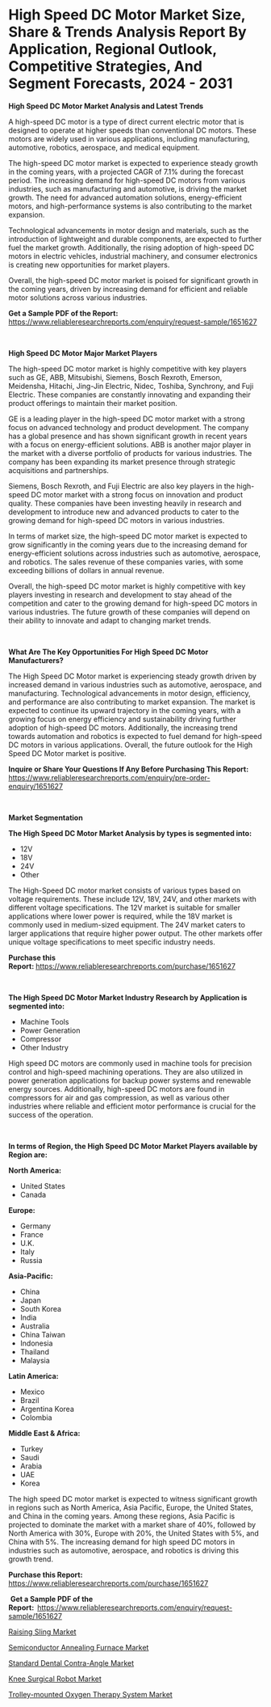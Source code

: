 <p><h1>High Speed DC Motor Market Size, Share & Trends Analysis Report By Application, Regional Outlook, Competitive Strategies, And Segment Forecasts, 2024 - 2031</h1></p><p><strong>High Speed DC Motor Market Analysis and Latest Trends</strong></p>
<p><p>A high-speed DC motor is a type of direct current electric motor that is designed to operate at higher speeds than conventional DC motors. These motors are widely used in various applications, including manufacturing, automotive, robotics, aerospace, and medical equipment.</p><p>The high-speed DC motor market is expected to experience steady growth in the coming years, with a projected CAGR of 7.1% during the forecast period. The increasing demand for high-speed DC motors from various industries, such as manufacturing and automotive, is driving the market growth. The need for advanced automation solutions, energy-efficient motors, and high-performance systems is also contributing to the market expansion.</p><p>Technological advancements in motor design and materials, such as the introduction of lightweight and durable components, are expected to further fuel the market growth. Additionally, the rising adoption of high-speed DC motors in electric vehicles, industrial machinery, and consumer electronics is creating new opportunities for market players.</p><p>Overall, the high-speed DC motor market is poised for significant growth in the coming years, driven by increasing demand for efficient and reliable motor solutions across various industries.</p></p>
<p><strong>Get a Sample PDF of the Report:&nbsp;</strong> <a href="https://www.reliableresearchreports.com/enquiry/request-sample/1651627">https://www.reliableresearchreports.com/enquiry/request-sample/1651627</a></p>
<p>&nbsp;</p>
<p><strong>High Speed DC Motor Major Market Players</strong></p>
<p><p>The high-speed DC motor market is highly competitive with key players such as GE, ABB, Mitsubishi, Siemens, Bosch Rexroth, Emerson, Meidensha, Hitachi, Jing-Jin Electric, Nidec, Toshiba, Synchrony, and Fuji Electric. These companies are constantly innovating and expanding their product offerings to maintain their market position.</p><p>GE is a leading player in the high-speed DC motor market with a strong focus on advanced technology and product development. The company has a global presence and has shown significant growth in recent years with a focus on energy-efficient solutions. ABB is another major player in the market with a diverse portfolio of products for various industries. The company has been expanding its market presence through strategic acquisitions and partnerships.</p><p>Siemens, Bosch Rexroth, and Fuji Electric are also key players in the high-speed DC motor market with a strong focus on innovation and product quality. These companies have been investing heavily in research and development to introduce new and advanced products to cater to the growing demand for high-speed DC motors in various industries.</p><p>In terms of market size, the high-speed DC motor market is expected to grow significantly in the coming years due to the increasing demand for energy-efficient solutions across industries such as automotive, aerospace, and robotics. The sales revenue of these companies varies, with some exceeding billions of dollars in annual revenue.</p><p>Overall, the high-speed DC motor market is highly competitive with key players investing in research and development to stay ahead of the competition and cater to the growing demand for high-speed DC motors in various industries. The future growth of these companies will depend on their ability to innovate and adapt to changing market trends.</p></p>
<p>&nbsp;</p>
<p><strong>What Are The Key Opportunities For High Speed DC Motor Manufacturers?</strong></p>
<p><p>The High Speed DC Motor market is experiencing steady growth driven by increased demand in various industries such as automotive, aerospace, and manufacturing. Technological advancements in motor design, efficiency, and performance are also contributing to market expansion. The market is expected to continue its upward trajectory in the coming years, with a growing focus on energy efficiency and sustainability driving further adoption of high-speed DC motors. Additionally, the increasing trend towards automation and robotics is expected to fuel demand for high-speed DC motors in various applications. Overall, the future outlook for the High Speed DC Motor market is positive.</p></p>
<p><strong>Inquire or Share Your Questions If Any Before Purchasing This Report:</strong> <a href="https://www.reliableresearchreports.com/enquiry/pre-order-enquiry/1651627">https://www.reliableresearchreports.com/enquiry/pre-order-enquiry/1651627</a></p>
<p>&nbsp;</p>
<p><strong>Market Segmentation</strong></p>
<p><strong>The High Speed DC Motor Market Analysis by types is segmented into:</strong></p>
<p><ul><li>12V</li><li>18V</li><li>24V</li><li>Other</li></ul></p>
<p><p>The High-Speed DC motor market consists of various types based on voltage requirements. These include 12V, 18V, 24V, and other markets with different voltage specifications. The 12V market is suitable for smaller applications where lower power is required, while the 18V market is commonly used in medium-sized equipment. The 24V market caters to larger applications that require higher power output. The other markets offer unique voltage specifications to meet specific industry needs.</p></p>
<p><strong>Purchase this Report:&nbsp;</strong><a href="https://www.reliableresearchreports.com/purchase/1651627">https://www.reliableresearchreports.com/purchase/1651627</a></p>
<p>&nbsp;</p>
<p><strong>The High Speed DC Motor Market Industry Research by Application is segmented into:</strong></p>
<p><ul><li>Machine Tools</li><li>Power Generation</li><li>Compressor</li><li>Other Industry</li></ul></p>
<p><p>High speed DC motors are commonly used in machine tools for precision control and high-speed machining operations. They are also utilized in power generation applications for backup power systems and renewable energy sources. Additionally, high-speed DC motors are found in compressors for air and gas compression, as well as various other industries where reliable and efficient motor performance is crucial for the success of the operation.</p></p>
<p>&nbsp;</p>
<p><strong>In terms of Region, the High Speed DC Motor Market Players available by Region are:</strong></p>
<p>
    <p> <strong> North America: </strong>
        <ul>
            <li>United States</li>
            <li>Canada</li>
        </ul>
        </p> 
    <p> <strong> Europe: </strong>
        <ul>
            <li>Germany</li>
            <li>France</li>
            <li>U.K.</li>
            <li>Italy</li>
            <li>Russia</li>
        </ul>
        </p> 
    <p> <strong> Asia-Pacific: </strong>
        <ul>
            <li>China</li>
            <li>Japan</li>
            <li>South Korea</li>
            <li>India</li>
            <li>Australia</li>
            <li>China Taiwan</li>
            <li>Indonesia</li>
            <li>Thailand</li>
            <li>Malaysia</li>
        </ul>
        </p> 
    <p> <strong> Latin America: </strong>
        <ul>
            <li>Mexico</li>
            <li>Brazil</li>
            <li>Argentina Korea</li>
            <li>Colombia</li>
        </ul>
        </p> 
    <p> <strong> Middle East & Africa: </strong>
        <ul>
            <li>Turkey</li>
            <li>Saudi</li>
            <li>Arabia</li>
            <li>UAE</li>
            <li>Korea</li>
        </ul>
    </p>
    </p>
<p><p>The high speed DC motor market is expected to witness significant growth in regions such as North America, Asia Pacific, Europe, the United States, and China in the coming years. Among these regions, Asia Pacific is projected to dominate the market with a market share of 40%, followed by North America with 30%, Europe with 20%, the United States with 5%, and China with 5%. The increasing demand for high speed DC motors in industries such as automotive, aerospace, and robotics is driving this growth trend.</p></p>
<p><strong>Purchase this Report: </strong><a href="https://www.reliableresearchreports.com/purchase/1651627">https://www.reliableresearchreports.com/purchase/1651627</a></p>
<p>&nbsp;<strong>Get a Sample PDF of the Report:&nbsp;&nbsp;</strong><a href="https://www.reliableresearchreports.com/enquiry/request-sample/1651627">https://www.reliableresearchreports.com/enquiry/request-sample/1651627</a></p>
<p><strong></strong></p>
<p><p><a href="https://medium.com/p/58f17fd0c840/edit">Raising Sling Market</a></p><p><a href="https://github.com/moyahfrancoestellec51j635wcx/Market-Research-Report-List-1/blob/main/semiconductor-annealing-furnace-market.md">Semiconductor Annealing Furnace Market</a></p><p><a href="https://medium.com/p/07aeaeaf447b/edit">Standard Dental Contra-Angle Market</a></p><p><a href="https://medium.com/p/c0380cd2845c/edit">Knee Surgical Robot Market</a></p><p><a href="https://medium.com/p/28585f5a90c4/edit">Trolley-mounted Oxygen Therapy System Market</a></p></p>